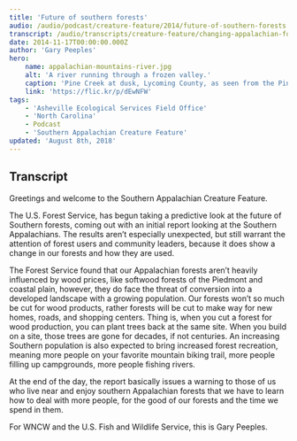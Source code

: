 ```yaml
---
title: 'Future of southern forests'
audio: /audio/podcast/creature-feature/2014/future-of-southern-forests.mp3
transcript: /audio/transcripts/creature-feature/changing-appalachian-forests.pdf
date: 2014-11-17T00:00:00.000Z
author: 'Gary Peeples'
hero:
    name: appalachian-mountains-river.jpg
    alt: 'A river running through a frozen valley.'
    caption: 'Pine Creek at dusk, Lycoming County, as seen from the Pine Creek Rail-Trail. <a href="https://flic.kr/p/dEwNFW">Photo</a> by Nicholas A. Tonelli, CC BY 2.0.'
    link: 'https://flic.kr/p/dEwNFW'
tags:
    - 'Asheville Ecological Services Field Office'
    - 'North Carolina'
    - Podcast
    - 'Southern Appalachian Creature Feature'
updated: 'August 8th, 2018'
---
```


## Transcript

Greetings and welcome to the Southern Appalachian Creature Feature.

The U.S. Forest Service, has begun taking a predictive look at the future of Southern forests, coming out with an initial report looking at the Southern Appalachians. The results aren’t especially unexpected, but still warrant the attention of forest users and community leaders, because it does show a change in our forests and how they are used.

The Forest Service found that our Appalachian forests aren’t heavily influenced by wood prices, like softwood forests of the Piedmont and coastal plain, however, they do face the threat of conversion into a developed landscape with a growing population. Our forests won’t so much be cut for wood products, rather forests will be cut to make way for new homes, roads, and shopping centers. Thing is, when you cut a forest for wood production, you can plant trees back at the same site. When you build on a site, those trees are gone for decades, if not centuries. An increasing Southern population is also expected to bring increased forest recreation, meaning more people on your favorite mountain biking trail, more people filling up campgrounds, more people fishing rivers.

At the end of the day, the report basically issues a warning to those of us who live near and enjoy southern Appalachian forests that we have to learn how to deal with more people, for the good of our forests and the time we spend in them.

For WNCW and the U.S. Fish and Wildlife Service, this is Gary Peeples.